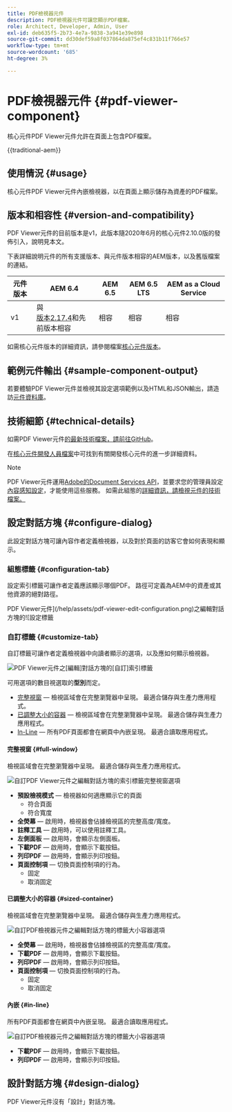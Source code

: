 ```yaml
---
title: PDF檢視器元件
description: PDF檢視器元件可讓您顯示PDF檔案。
role: Architect, Developer, Admin, User
exl-id: deb635f5-2b73-4e7a-9838-3a941e39e898
source-git-commit: dd30def59a8f037864da875ef4c831b11f766e57
workflow-type: tm+mt
source-wordcount: '685'
ht-degree: 3%

---
```



# PDF檢視器元件 {#pdf-viewer-component}

核心元件PDF Viewer元件允許在頁面上包含PDF檔案。

{{traditional-aem}}

## 使用情況 {#usage}

核心元件PDF Viewer元件內嵌檢視器，以在頁面上顯示儲存為資產的PDF檔案。

## 版本和相容性 {#version-and-compatibility}

PDF Viewer元件的目前版本是v1，此版本隨2020年6月的核心元件2.10.0版的發佈引入，說明見本文。

下表詳細說明元件的所有支援版本、與元件版本相容的AEM版本，以及舊版檔案的連結。

| 元件版本 | AEM 6.4 | AEM 6.5 | AEM 6.5 LTS | AEM as a Cloud Service |
|--- |--- |---|---|---|
| v1 | 與<br>[版本2.17.4](/help/versions.md)和先前版本相容 | 相容 | 相容 | 相容 |

如需核心元件版本的詳細資訊，請參閱檔案[核心元件版本](/help/versions.md)。

## 範例元件輸出 {#sample-component-output}

若要體驗PDF Viewer元件並檢視其設定選項範例以及HTML和JSON輸出，請造訪[元件資料庫](https://adobe.com/go/aem_cmp_library_pdfviewer)。

## 技術細節 {#technical-details}

如需PDF Viewer元件[的最新技術檔案，請前往GitHub](https://adobe.com/go/aem_cmp_tech_pdfviewer_v1)。

在[核心元件開發人員檔案](/help/developing/overview.md)中可找到有關開發核心元件的進一步詳細資料。

>[!NOTE]
>
>PDF Viewer元件運用[Adobe的Document Services API](https://www.adobe.io/apis/documentcloud/dcsdk.html)，並要求您的管理員設定[內容感知設定](/help/developing/context-aware-configs.md)，才能使用這些服務。 如需此組態的[詳細資訊，請檢視元件的技術檔案。](https://github.com/adobe/aem-core-wcm-components/tree/master/content/src/content/jcr_root/apps/core/wcm/components/pdfviewer/v1/pdfviewer#context-aware-config)

## 設定對話方塊 {#configure-dialog}

此設定對話方塊可讓內容作者定義檢視器，以及對於頁面的訪客它會如何表現和顯示。

### 組態標籤 {#configuration-tab}

設定索引標籤可讓作者定義應該顯示哪個PDF。 路徑可定義為AEM中的資產或其他資源的絕對路徑。

PDF Viewer元件](/help/assets/pdf-viewer-edit-configuration.png)之編輯對話方塊的![設定標籤

### 自訂標籤 {#customize-tab}

自訂標籤可讓作者定義檢視器中向讀者顯示的選項，以及應如何顯示檢視器。

![PDF Viewer元件之[編輯]對話方塊的[自訂]索引標籤](/help/assets/pdf-viewer-edit-customize.png)

可用選項的數目視選取的&#x200B;**型別**&#x200B;而定。

* [完整視窗](#full-window) — 檢視區域會在完整瀏覽器中呈現。 最適合儲存與生產力應用程式。
* [已調整大小的容器](#sized-container) — 檢視區域會在完整瀏覽器中呈現。 最適合儲存與生產力應用程式。
* [In-Line](#in-line) — 所有PDF頁面都會在網頁中內嵌呈現。 最適合讀取應用程式。

#### 完整視窗 {#full-window}

檢視區域會在完整瀏覽器中呈現。 最適合儲存與生產力應用程式。

![自訂PDF Viewer元件之編輯對話方塊的索引標籤完整視窗選項](/help/assets/pdf-viewer-edit-customize-full.png)

* **預設檢視模式** — 檢視器如何適應顯示它的頁面
   * 符合頁面
   * 符合寬度
* **全熒幕** — 啟用時，檢視器會佔據檢視區的完整高度/寬度。
* **註釋工具** — 啟用時，可以使用註釋工具。
* **左側面板** — 啟用時，會顯示左側面板。
* **下載PDF** — 啟用時，會顯示下載按鈕。
* **列印PDF** — 啟用時，會顯示列印按鈕。
* **頁面控制項** — 切換頁面控制項的行為。
   * 固定
   * 取消固定

#### 已調整大小的容器 {#sized-container}

檢視區域會在完整瀏覽器中呈現。 最適合儲存與生產力應用程式。

![自訂PDF檢視器元件之編輯對話方塊的標籤大小容器選項](/help/assets/pdf-viewer-edit-customize-sized-container.png)

* **全熒幕** — 啟用時，檢視器會佔據檢視區的完整高度/寬度。
* **下載PDF** — 啟用時，會顯示下載按鈕。
* **列印PDF** — 啟用時，會顯示列印按鈕。
* **頁面控制項** — 切換頁面控制項的行為。
   * 固定
   * 取消固定

#### 內嵌 {#in-line}

所有PDF頁面都會在網頁中內嵌呈現。 最適合讀取應用程式。

![自訂PDF檢視器元件之編輯對話方塊的標籤大小容器選項](/help/assets/pdf-viewer-edit-customize-inline.png)

* **下載PDF** — 啟用時，會顯示下載按鈕。
* **列印PDF** — 啟用時，會顯示列印按鈕。

## 設計對話方塊 {#design-dialog}

PDF Viewer元件沒有「設計」對話方塊。
